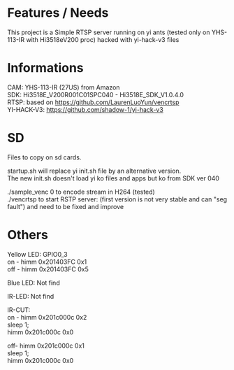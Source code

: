 # Features / Needs
This project is a Simple RTSP server running on yi ants (tested only on YHS-113-IR with Hi3518eV200 proc) hacked with yi-hack-v3 files

# Informations
CAM: YHS-113-IR (27US) from Amazon<br/>
SDK: Hi3518E_V200R001C01SPC040 - Hi3518E_SDK_V1.0.4.0<br/>
RTSP: based on https://github.com/LaurenLuoYun/vencrtsp<br/>
YI-HACK-V3: https://github.com/shadow-1/yi-hack-v3<br/>

# SD
Files to copy on sd cards.

startup.sh will replace yi init.sh file by an alternative version.<br/>
The new init.sh doesn't load yi ko files and apps but ko from SDK ver 040<br/>

./sample_venc 0 to encode stream in H264 (tested)<br/>
./vencrtsp to start RSTP server: (first version is not very stable and can "seg fault") and need to be fixed and improve


# Others
Yellow LED: GPIO0_3<br/>
  on  - himm 0x201403FC 0x1<br/>
  off - himm 0x201403FC 0x5<br/>

Blue LED: Not find

IR-LED: Not find

IR-CUT:<br/>
  on - 	himm 0x201c000c 0x2<br/>
	sleep 1;<br/>
	himm 0x201c000c 0x0<br/>
        
  off- 	himm 0x201c000c 0x1<br/>
	sleep 1;<br/>
	himm 0x201c000c 0x0<br/>


